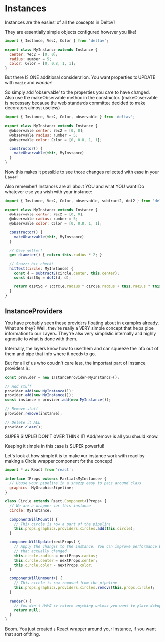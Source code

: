 # Instances

Instances are the easiest of all the concepts in DeltaV!

They are essentially simple objects configured however you like!

```javascript
import { Instance, Vec2, Color } from 'deltav';

export class MyInstance extends Instance {
  center: Vec2 = [0, 0];
  radius: number = 5;
  color: Color = [0, 0.8, 1, 1];
}
```

But there IS ONE additional consideration. You want properties to UPDATE with
`magic` and _wonder_!

So simply add 'observable' to the properties you care to have changed. Also use
the makeObservable method in the constructor. (makeObservable is necessary
because the web standards committee decided to make decorators almost useless)

```javascript
import { Instance, Vec2, Color, observable } from 'deltav';

export class MyInstance extends Instance {
  @observable center: Vec2 = [0, 0];
  @observable radius: number = 5;
  @observable color: Color = [0, 0.8, 1, 1];

  constructor() {
    makeObservable(this, MyInstance)
  }
}
```

Now this makes it possible to see those changes reflected with ease in your
Layer!

Also remember! Instances are all about YOU and what YOU want! Do whatever else
you wish with your instance:

```javascript
import { Instance, Vec2, Color, observable, subtract2, dot2 } from 'deltav';

export class MyInstance extends Instance {
  @observable center: Vec2 = [0, 0];
  @observable radius: number = 5;
  @observable color: Color = [0, 0.8, 1, 1];

  constructor() {
    makeObservable(this, MyInstance)
  }

  // Easy getter!
  get diameter() { return this.radius * 2; }

  // Snazzy hit check!
  hitTest(circle: MyInstance) {
    const d = subtract2(circle.center, this.center);
    const distSq = dot2(d, d);

    return distSq < (circle.radius * circle.radius + this.radius * this.radius);
  }
}
```

## InstanceProviders

You have probably seen these providers floating about in examples already. What
are they? Well, they're really a VERY simple concept that helps pipe information
to our Layers. They're also very simplistic internally and highly agnostic to
what is done with them.

Internally, the layers know how to use them and can squeeze the info out of them
and pipe that info where it needs to go.

But for all of us who couldn't care less, the important part of instance
providers is:

```javascript
const provider = new InstanceProvider<MyInstance>();

// Add stuff
provider.add(new MyInstance());
provider.add(new MyInstance());
const instance = provider.add(new MyInstance());

// Remove stuff
provider.remove(instance);

// Delete it ALL
provider.clear();
```

SUPER SIMPLE! DON'T OVER THINK IT! Add/remove is all you should know.

Keeping it simple in this case is SUPER powerful!

Let's look at how simple it is to make our instance work with react by making a
Circle wrapper component for the concept!

```javascript
import * as React from 'react';

interface IProps extends Partial<MyInstance> {
  // House your pipeline in a snazzy easy to pass around class
  graphics: MyGraphicsPipeline;
}

class Circle extends React.Component<IProps> {
  // We are a wrapper for this instance
  circle: MyInstance;

  componentWillMount() {
    // This circle is now a part of the pipeline
    this.props.graphics.providers.circles.add(this.circle);
  }

  componentWillUpdate(nextProps) {
    // Apply the changes to the instance. You can improve performance by only applying properties
    // that actually changed
    this.circle.radius = nextProps.radius;
    this.circle.center = nextProps.center;
    this.circle.color = nextProps.color;
  }

  componentWillUnmount() {
    // This circle is now removed from the pipeline
    this.props.graphics.providers.circles.remove(this.props.circle);
  }

  render() {
    // You don't HAVE to return anything unless you want to place debugging info in the HTML doc
    return null;
  }
}
```

Boom. You just created a React wrapper around your Instance, if you want that
sort of thing.
